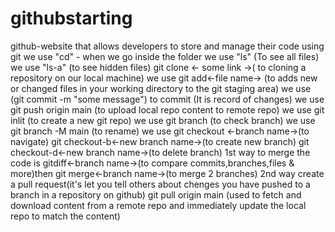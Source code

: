 # githubstarting
github-website that allows developers to store and manage their code using git
we use "cd" - when we go inside the folder
we use "ls"  (To see all files)
we use "ls-a" (to see hidden files)
git clone <- some link ->( to cloning a repository on our local machine)
we use git add<-file name-> (to adds new or changed files in your working directory to the git staging area)
we use (git commit -m "some message") to commit (It is record of changes)
we use git push origin main (to upload local repo content to remote repo)
we use git inlit (to create a new git repo)
we use git branch (to check branch)
we use git branch -M main (to rename)
we use git checkout <-branch name->(to navigate)
git checkout-b<-new branch name->(to create new branch)
git checkout-d<-new branch name->(to delete branch)
1st way to merge the code is gitdiff<-branch name->(to compare commits,branches,files & more)then git merge<-branch name->(to merge 2 branches)
2nd way create a pull request(it's let you tell others about chenges you have pushed to a branch in a repository on github)
git pull origin main (used to fetch and download content from a remote repo and immediately update the local repo to match the content)
